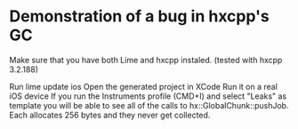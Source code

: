 # Demonstration of a bug in hxcpp's GC

Make sure that you have both Lime and hxcpp instaled. (tested with hxcpp 3.2.188)

Run lime update ios
Open the generated project in XCode
Run it on a real iOS device
If you run the Instruments profile (CMD+I) and select "Leaks" as template you will be able to see all of the calls to hx::GlobalChunk::pushJob. Each allocates 256 bytes and they never get collected.
